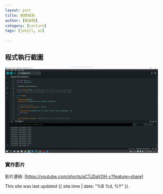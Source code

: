 ```yaml
---
layout: post
title: 脈搏偵測
author: [劉承翔]
category: [Lecture]
tags: [jekyll, ai]

---
```

## 程式執行截圖
![](https://github.com/sean207cc/MCU-course/blob/fd8de459da456e68d11cd347dacd43ef653d5ca8/images/pulse.png?raw=true)


### 實作影片
影片連結:
[https://youtube.com/shorts/aCTJDaVOH-c?feature=share]


This site was last updated {{ site.time | date: "%B %d, %Y" }}.
